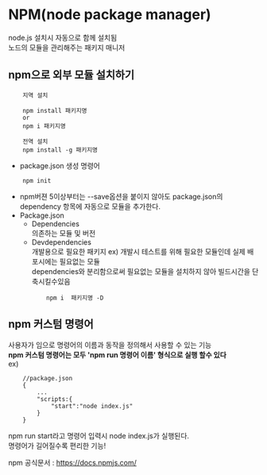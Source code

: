 # NPM(node package manager)
node.js 설치시 자동으로 함께 설치됨  
노드의 모듈을 관리해주는 패키지 매니저

## npm으로 외부 모듈 설치하기
```
    지역 설치

    npm install 패키지명
    or
    npm i 패키지명

    전역 설치
    npm install -g 패키지명
```

* package.json 생성 명령어 
```
    npm init
```
* npm버젼 5이상부터는 --save옵션을 붙이지 않아도 package.json의 dependency 항목에 자동으로 모듈을 추가한다.
* Package.json
    *  Dependencies  
        의존하는 모듈 및 버전
    * Devdependencies  
        개발용으로 필요한 패키지 ex) 개발시 테스트를 위해 필요한 모듈인데 실제 배포시에는 필요없는 모듈  
        dependencies와 분리함으로써 필요없는 모듈을 설치하지 않아 빌드시간을 단축시킬수있음
        ```
            npm i  패키지명 -D
        ```

## npm 커스텀 명령어
사용자가 임으로 명령어의 이름과 동작을 정의해서 사용할 수 있는 기능  
**npm 커스텀 명령어는 모두 'npm run 명령어 이름' 형식으로 실행 할수 있다**  
ex)
```
    //package.json
    {
        ...
        "scripts:{
            "start":"node index.js"
        }
    }
```
npm run start라고 명령어 입력시 node index.js가 실행된다.  
명령어가 길어질수록 편리한 기능!


npm 공식문서 : https://docs.npmjs.com/
